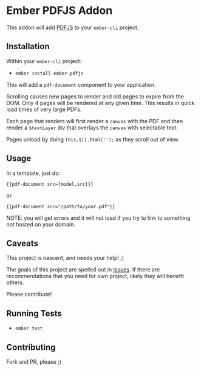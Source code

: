 # Ember PDFJS Addon

This addon will add [PDFJS](https://mozilla.github.io/pdf.js/) to your `ember-cli` project.

## Installation

Within your `ember-cli` project:

* `ember install ember-pdfjs`

This will add a `pdf-document` component to your application.

Scrolling causes new pages to render and old pages to expire from the DOM. Only 4 pages will be rendered at any given time. This results in quick load times of very large PDFs.

Each page that renders will first render a `canvas` with the PDF and then render a `$textLayer` div that overlays the `canvas` with selectable text.

Pages unload by doing `this.$().html('');` as they scroll out of view.


## Usage

In a template, just do:

````
{{pdf-document src=[model.src]}}
````
or
````
{{pdf-document src="/path/to/your.pdf"}}
````

NOTE: you will get errors and it will not load if you try to link to something not hosted on your domain.


## Caveats
This project is nascent, and needs your help! ;)

The goals of this project are spelled out in [Issues](https://github.com/mysterlune/ember-pdfjs/issues/2). If there are recommendations that you need for own project, likely they will benefit others.

Please contribute!

## Running Tests

* `ember test`

## Contributing
Fork and PR, please ;)